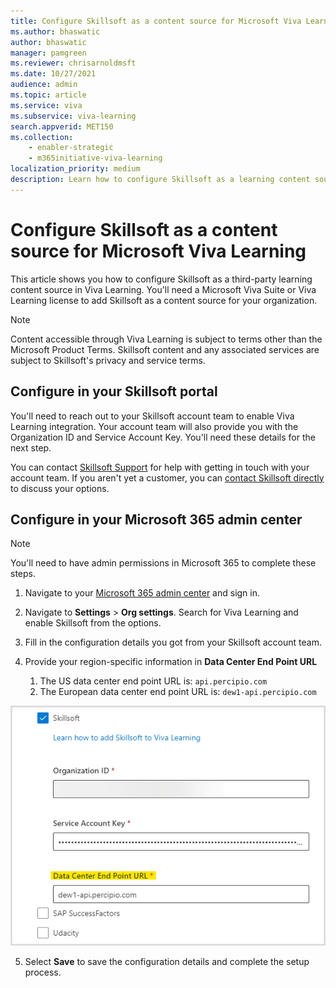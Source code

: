 ```yaml
---
title: Configure Skillsoft as a content source for Microsoft Viva Learning
ms.author: bhaswatic
author: bhaswatic
manager: pamgreen
ms.reviewer: chrisarnoldmsft
ms.date: 10/27/2021
audience: admin
ms.topic: article
ms.service: viva
ms.subservice: viva-learning
search.appverid: MET150
ms.collection: 
    - enabler-strategic
    - m365initiative-viva-learning
localization_priority: medium
description: Learn how to configure Skillsoft as a learning content source for Microsoft Viva Learning.
---
```


# Configure Skillsoft as a content source for Microsoft Viva Learning

This article shows you how to configure Skillsoft as a third-party learning content source in Viva Learning. You'll need a Microsoft Viva Suite or Viva Learning license to add Skillsoft as a content source for your organization.

>[!NOTE]
>Content accessible through Viva Learning is subject to terms other than the Microsoft Product Terms. Skillsoft content and any associated services are subject to Skillsoft's privacy and service terms.

## Configure in your Skillsoft portal

You'll need to reach out to your Skillsoft account team to enable Viva Learning integration. Your account team will also provide you with the Organization ID and Service Account Key. You'll need these details for the next step.

You can contact [Skillsoft Support](https://support.skillsoft.com/percipio/) for help with getting in touch with your account team. If you aren't yet a customer, you can [contact Skillsoft directly](https://www.skillsoft.com/about/contact-us) to discuss your options.

## Configure in your Microsoft 365 admin center

>[!NOTE]
>You'll need to have admin permissions in Microsoft 365 to complete these steps.

1. Navigate to your [Microsoft 365 admin center](https://admin.microsoft.com) and sign in.

2. Navigate to **Settings** > **Org settings**. Search for Viva Learning and enable Skillsoft from the options.

3. Fill in the configuration details you got from your Skillsoft account team.
4.  Provide your region-specific information in **Data Center End Point URL**
    1. The US data center end point URL is: `api.percipio.com`
    1. The European data center end point URL is: `dew1-api.percipio.com`

![Image of the highlighted field where you enter region specific data center end point url](../media/learning/skillsoft-data-center-end-point-url.png)

5. Select **Save** to save the configuration details and complete the setup process.
